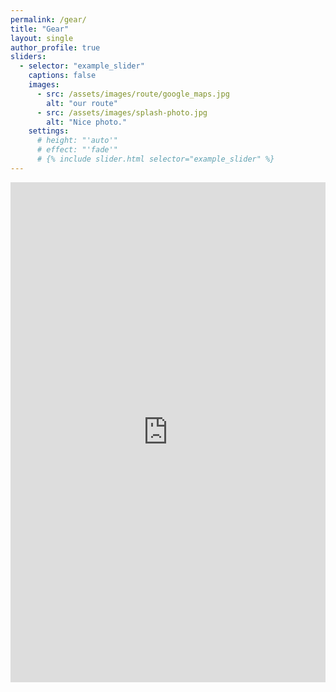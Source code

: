 ```yaml
---
permalink: /gear/
title: "Gear"
layout: single
author_profile: true
sliders:
  - selector: "example_slider"
    captions: false
    images:
      - src: /assets/images/route/google_maps.jpg
        alt: "our route"
      - src: /assets/images/splash-photo.jpg
        alt: "Nice photo."
    settings:
      # height: "'auto'"
      # effect: "'fade'"
      # {% include slider.html selector="example_slider" %}
---
```


<iframe src="https://docs.google.com/spreadsheets/d/e/2PACX-1vQBnwsDYD0XlQ-yiCbVJrEY946xbJsgIE_N2ZKtecuDPmXMrRCEwFXoCSBliRTtADI7nvvEJeLsEr2x/pubhtml?gid=765404109&amp;single=true&amp;widget=true&amp;headers=false" width="100%" height=800 frameBorder="0"></iframe>
